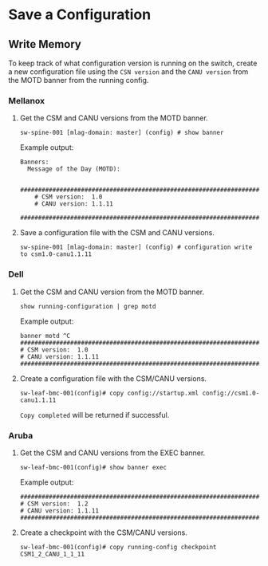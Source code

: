 # Save a Configuration

## Write Memory

To keep track of what configuration version is running on the switch, create a new configuration file using the `CSN version` and the `CANU version` from the MOTD banner from the running config.

### Mellanox

1. Get the CSM and CANU versions from the MOTD banner.

    ```
    sw-spine-001 [mlag-domain: master] (config) # show banner
    ```

    Example output:

    ```
    Banners:
      Message of the Day (MOTD):

        ###############################################################################
        # CSM version:  1.0
        # CANU version: 1.1.11
        ###############################################################################
    ```

1. Save a configuration file with the CSM and CANU versions.

    ```
    sw-spine-001 [mlag-domain: master] (config) # configuration write to csm1.0-canu1.1.11
    ```

### Dell

1. Get the CSM and CANU version from the MOTD banner.

    ```
    show running-configuration | grep motd
    ```

    Example output:

    ```
    banner motd ^C
    ###############################################################################
    # CSM version:  1.0
    # CANU version: 1.1.11
    ###############################################################################
    ```

1. Create a configuration file with the CSM/CANU versions.

    ```
    sw-leaf-bmc-001(config)# copy config://startup.xml config://csm1.0-canu1.1.11
    ```

    `Copy completed` will be returned if successful.

### Aruba

1. Get the CSM and CANU versions from the EXEC banner.

    ```
    sw-leaf-bmc-001(config)# show banner exec

    ```

    Example output:

    ```
    ###############################################################################
    # CSM version:  1.2
    # CANU version: 1.1.11
    ###############################################################################
    ```

1. Create a checkpoint with the CSM/CANU versions.

    ```
    sw-leaf-bmc-001(config)# copy running-config checkpoint CSM1_2_CANU_1_1_11
    ```
